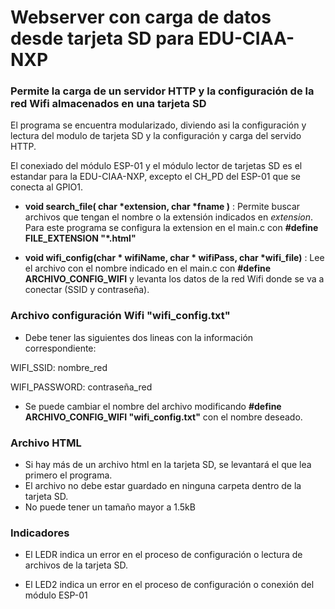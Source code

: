 # Webserver con carga de datos desde tarjeta SD para EDU-CIAA-NXP

### Permite la carga de un servidor HTTP y la configuración de la red Wifi almacenados en una tarjeta SD

El programa se encuentra modularizado, diviendo asi la configuración y lectura del modulo de tarjeta SD y la configuración y carga del servido HTTP.

El conexiado del módulo ESP-01 y el módulo lector de tarjetas SD es el estandar para la EDU-CIAA-NXP, excepto el CH_PD del ESP-01 que se conecta al GPIO1.

* __void search_file( char *extension, char *fname )__ :
Permite buscar archivos que tengan el nombre o la extensión indicados en *extension*.
Para este programa se configura la extension en el main.c con __#define FILE_EXTENSION		"*.html"__

* __void wifi_config(char * wifiName, char * wifiPass, char *wifi_file)__ : 
Lee el archivo con el nombre indicado en el main.c con **#define ARCHIVO_CONFIG_WIFI** y levanta los datos de la red Wifi donde se va a conectar (SSID y contraseña).


### Archivo configuración Wifi "wifi_config.txt"

* Debe tener las siguientes dos lineas con la información correspondiente:

WIFI_SSID: nombre_red

WIFI_PASSWORD: contraseña_red

* Se puede cambiar el nombre del archivo modificando **#define ARCHIVO_CONFIG_WIFI	"wifi_config.txt"** con el nombre deseado.

### Archivo HTML

* Si hay más de un archivo html en la tarjeta SD, se levantará el que lea primero el programa.
* El archivo no debe estar guardado en ninguna carpeta dentro de la tarjeta SD.
* No puede tener un tamaño mayor a 1.5kB

### Indicadores

* El LEDR indica un error en el proceso de configuración o lectura de archivos de la tarjeta SD.

* El LED2 indica un error en el proceso de configuración o conexión del módulo ESP-01







